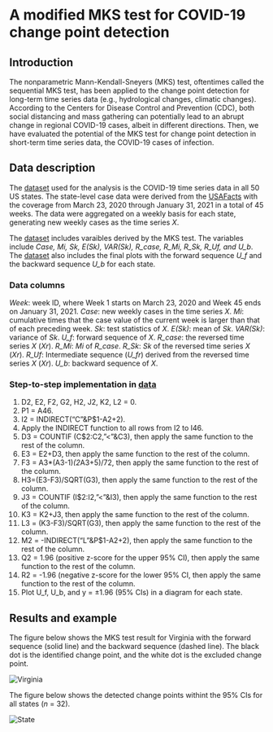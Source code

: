 # A modified MKS test for COVID-19 change point detection

## Introduction
The nonparametric Mann-Kendall-Sneyers (MKS) test, oftentimes called the sequential MKS test, has been applied to the change point detection for long-term time series data (e.g., hydrological changes, climatic changes). According to the Centers for Disease Control and Prevention (CDC), both social distancing and mass gathering can potentially lead to an abrupt change in regional COVID-19 cases, albeit in different directions. Then, we have evaluated the potential of the MKS test for change point detection in short-term time series data, the COVID-19 cases of infection. 

## Data description
The [dataset](Data.xlsx) used for the analysis is the COVID-19 time series data in all 50 US states. The state-level case data were derived from the [USAFacts](https://usafacts.org/data/) with the coverage from March 23, 2020 through January 31, 2021 in a total of 45 weeks. The data were aggregated on a weekly basis for each state, generating new weekly cases as the time series *X*.

The [dataset](Data.xlsx) includes varaibles derived by the MKS test. The variables include *Case, Mi, Sk, E(Sk), VAR(Sk), R_case, R_Mi, R_Sk, R_Uf, and U_b*. The [dataset](Data.xlsx) also includes the final plots with the forward sequence *U_f* and the backward sequence *U_b* for each state.

### Data columns
*Week*: week ID, where Week 1 starts on March 23, 2020 and Week 45 ends on January 31, 2021.
*Case*: new weekly cases in the time series *X*.
*Mi*: cumulative times that the case value of the current week is larger than that of each preceding week.
*Sk*: test statistics of *X*.
*E(Sk)*: mean of *Sk*.
*VAR(Sk)*: variance of *Sk*.
*U_f*: forward sequence of *X*.
*R_case*: the reversed time series *X* (*Xr*).
*R_Mi*: *Mi* of *R_case*.
*R_Sk*: *Sk* of the reversed time series *X* (*Xr*).
*R_Uf*: Intermediate sequence (*U_fr*) derived from the reversed time series *X* (*Xr*).
*U_b*: backward sequence of *X*.

### Step-to-step implementation in [data](Data.xlsx)
1. D2, E2, F2, G2, H2, J2, K2, L2 = 0.
2. P1 = A46.
3. I2 = INDIRECT(“C”&P$1-A2+2).
4. Apply the INDIRECT function to all rows from I2 to I46.
5. D3 = COUNTIF (C$2:C2,”<”&C3), then apply the same function to the rest of the column.
6. E3 = E2+D3, then apply the same function to the rest of the column.
7. F3 = A3*(A3-1)*(2*A3+5)/72, then apply the same function to the rest of the column.
8. H3=(E3-F3)/SQRT(G3), then apply the same function to the rest of the column.
9. J3 = COUNTIF (I$2:I2,”<”&I3), then apply the same function to the rest of the column.
10. K3 = K2+J3, then apply the same function to the rest of the column.
11. L3 = (K3-F3)/SQRT(G3), then apply the same function to the rest of the column.
12. M2 = -INDIRECT(“L”&P$1-A2+2), then apply the same function to the rest of the column.
13. Q2 = 1.96 (positive z-score for the upper 95% CI), then apply the same function to the rest of the column.
14. R2 = -1.96 (negative z-score for the lower 95% CI, then apply the same function to the rest of the column.
15. Plot U_f, U_b, and y = ±1.96 (95% CIs) in a diagram for each state.

## Results and example
The figure below shows the MKS test result for Virginia with the forward sequence (solid line) and the backward sequence (dashed line). The black dot is the identified change point, and the white dot is the excluded change point.

![Virginia](images/Virginia.jpg)

The figure below shows the detected change points withint the 95% CIs for all states (*n* = 32).

![State](images/State.jpg)
